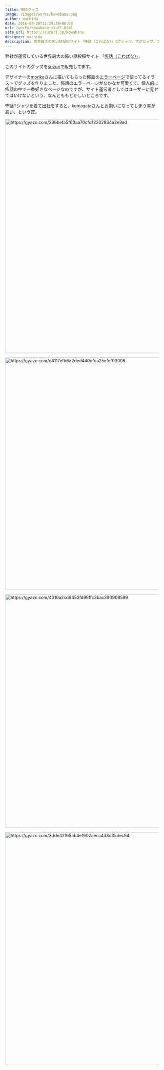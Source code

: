 ```yaml
---
title: 怖話グッズ
image: /images/works/kowabana.png
author: machida
date: 2016-08-28T11:29:38+00:00
url: /works/kowabana-stuff.html
site_url: https://suzuri.jp/kowabana
designer: machida
description: 世界最大の怖い話投稿サイト「怖話（こわばな）」のTシャツ、マグカップ、スマホケースなどのグッズの説明です。
---
```


弊社が運営している世界最大の怖い話投稿サイト 「[怖話（こわばな）](http://kowabana.jp)」。

このサイトのグッズを[suzuri](https://suzuri.jp/kowabana)で販売してます。

デザイナーの[moriko](https://twitter.com/moriko_o)さんに描いてもらった怖話の[エラーページ](http://kowabana.jp/404)で使ってるイラストでグッズを作りました。怖話のエラーページがなかなか可愛くて、個人的に怖話の中で一番好きなページなのですが、サイト運営者としてはユーザーに見せてはいけないという、なんとももどかしいところです。

怖話Tシャツを着て出社をすると、komagataさんとお揃いになってしまう率が高い、という罠。


<a href="https://gyazo.com/236befa5f63aa70cfd12202834a2e9ad"><img src="https://i.gyazo.com/236befa5f63aa70cfd12202834a2e9ad.png" alt="https://gyazo.com/236befa5f63aa70cfd12202834a2e9ad" width="764"/></a>

<a href="https://gyazo.com/c4117efb6a2ded440cfda25efcf03006"><img src="https://i.gyazo.com/c4117efb6a2ded440cfda25efcf03006.png" alt="https://gyazo.com/c4117efb6a2ded440cfda25efcf03006" width="759"/></a>

<a href="https://gyazo.com/4310a2cd6453fd99ffc3bac390908599"><img src="https://i.gyazo.com/4310a2cd6453fd99ffc3bac390908599.png" alt="https://gyazo.com/4310a2cd6453fd99ffc3bac390908599" width="763"/></a>

<a href="https://gyazo.com/3dde42f65ab4ef902aecc4d3c35dec94"><img src="https://i.gyazo.com/3dde42f65ab4ef902aecc4d3c35dec94.png" alt="https://gyazo.com/3dde42f65ab4ef902aecc4d3c35dec94" width="760"/></a>
